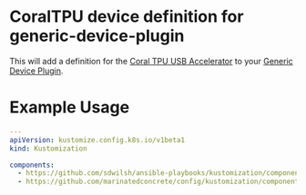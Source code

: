 # CoralTPU device definition for generic-device-plugin

This will add a definition for the [Coral TPU USB Accelerator](https://coral.ai/products/accelerator) to your [Generic Device Plugin](https://github.com/sdwilsh/ansible-playbooks/kustomization/components/generic-device-plugin).

# Example Usage

```yaml
---
apiVersion: kustomize.config.k8s.io/v1beta1
kind: Kustomization

components:
  - https://github.com/sdwilsh/ansible-playbooks/kustomization/components/generic-device-plugin
  - https://github.com/marinatedconcrete/config/kustomization/components/gdp-coraltpu
```
